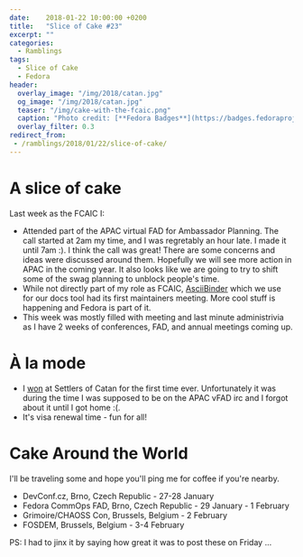 ```yaml
---
date:    2018-01-22 10:00:00 +0200
title:   "Slice of Cake #23"
excerpt: ""
categories:
  - Ramblings
tags:
  - Slice of Cake
  - Fedora
header:
  overlay_image: "/img/2018/catan.jpg"
  og_image: "/img/2018/catan.jpg"
  teaser: "/img/cake-with-the-fcaic.png"
  caption: "Photo credit: [**Fedora Badges**](https://badges.fedoraproject.org/badge/its-a-cake-thing)"
  overlay_filter: 0.3
redirect_from:
 - /ramblings/2018/01/22/slice-of-cake/
---
```


# A slice of cake

Last week as the FCAIC I:

- Attended part of the APAC virtual FAD for Ambassador Planning.  The call started at 2am my time, and I was regretably an hour late.  I made it until 7am :).  I think the call was great! There are some concerns and ideas were discussed around them.  Hopefully we will see more action in APAC in the coming year.  It also looks like we are going to try to shift some of the swag planning to unblock people's time.
- While not directly part of my role as FCAIC, [AsciiBinder](http://asciibinder.org/) which we use for our docs tool had its first maintainers meeting.  More cool stuff is happening and Fedora is part of it.
- This week was mostly filled with meeting and last minute administrivia as I have 2 weeks of conferences, FAD, and annual meetings coming up.

# À la mode

- I [won](/img/2018/catan.jpg) at Settlers of Catan for the first time ever.  Unfortunately it was during the time I was supposed to be on the APAC vFAD irc and I forgot about it until I got home :(.
- It's visa renewal time - fun for all!

# Cake Around the World

I'll be traveling some and hope you'll ping me for coffee if you're nearby.

- DevConf.cz, Brno, Czech Republic - 27-28 January
- Fedora CommOps FAD, Brno, Czech Republic - 29 January - 1 February
- Grimoire/CHAOSS Con, Brussels, Belgium - 2 February
- FOSDEM, Brussels, Belgium - 3-4 February

PS: I had to jinx it by saying how great it was to post these on Friday ...
